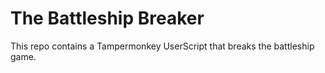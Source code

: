 # The Battleship Breaker

This repo contains a Tampermonkey UserScript that breaks the battleship game.
